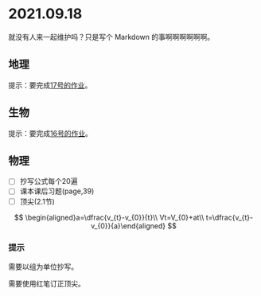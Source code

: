 # 2021.09.18

就没有人来一起维护吗？只是写个 Markdown 的事啊啊啊啊啊啊。

## 地理

提示：要完成[17号的作业](https://yuioto.gitbook.io/homework/zuo-ye-dan/2021.09.16#sheng-wu)。

## 生物

提示：要完成[16号的作业](https://yuioto.gitbook.io/homework/zuo-ye-dan/2021.09.16#sheng-wu)。

## 物理

* [ ] 抄写公式每个20遍
* [ ] 课本课后习题\(page,39\)
* [ ] 顶尖\(2.1节\)

$$
\begin{aligned}a=\dfrac{v_{t}-v_{0}}{t}\\
Vt=V_{0}+at\\
t=\dfrac{v_{t}-v_{0}}{a}\end{aligned}
$$

### 提示

需要以组为单位抄写。

需要使用红笔订正顶尖。



